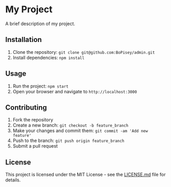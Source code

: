 # My Project

A brief description of my project.

## Installation

1. Clone the repository: `git clone git@github.com:BoPisey/admin.git`
2. Install dependencies: `npm install`

## Usage

1. Run the project: `npm start`
2. Open your browser and navigate to `http://localhost:3000`

## Contributing

1. Fork the repository
2. Create a new branch: `git checkout -b feature_branch`
3. Make your changes and commit them: `git commit -am 'Add new feature'`
4. Push to the branch: `git push origin feature_branch`
5. Submit a pull request

## License

This project is licensed under the MIT License - see the [LICENSE.md](LICENSE.md) file for details.

